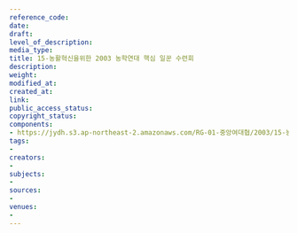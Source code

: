 ```yaml
---
reference_code: 
date: 
draft: 
level_of_description: 
media_type: 
title: 15-농활혁신을위한 2003 농학연대 핵심 일꾼 수련회
description: 
weight: 
modified_at: 
created_at: 
link: 
public_access_status: 
copyright_status: 
components:
- https://jydh.s3.ap-northeast-2.amazonaws.com/RG-01-중앙여대협/2003/15-농활혁신을위한+2003+농학연대+핵심+일꾼+수련회.pdf
tags:
- 
creators:
- 
subjects:
- 
sources:
- 
venues:
- 
---
```

